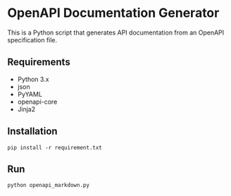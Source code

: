 # OpenAPI Documentation Generator

This is a Python script that generates API documentation from an OpenAPI specification file.

## Requirements

- Python 3.x
- json
- PyYAML
- openapi-core
- Jinja2

## Installation

`pip install -r requirement.txt`

## Run

`python openapi_markdown.py`



